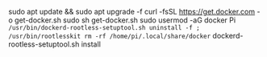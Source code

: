 sudo apt update && sudo apt upgrade -f
curl -fsSL https://get.docker.com -o get-docker.sh
sudo sh get-docker.sh
sudo usermod -aG docker Pi
`/usr/bin/dockerd-rootless-setuptool.sh uninstall -f ; /usr/bin/rootlesskit rm -rf /home/pi/.local/share/docker`
dockerd-rootless-setuptool.sh install